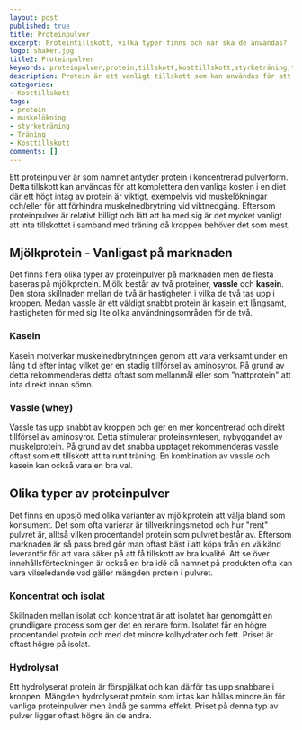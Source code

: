 ```yaml
---
layout: post
published: true
title: Proteinpulver
excerpt: Proteintillskott, vilka typer finns och när ska de användas?
logo: shaker.jpg
title2: Proteinpulver
keywords: proteinpulver,protein,tillskott,kosttillskott,styrketräning,träning,kost,muskelökning
description: Protein är ett vanligt tillskott som kan användas för att komplettera kost och ett aktivt liv.
categories:
- Kosttillskott
tags:
- protein
- muskelökning
- styrketräning
- Träning
- Kosttillskott
comments: []
---
```

<p class="lead">
Ett proteinpulver är som namnet antyder protein i koncentrerad pulverform. Detta tillskott kan användas för att komplettera den vanliga kosten i en diet där ett högt intag av protein är viktigt, exempelvis vid muskelökningar och/eller för att förhindra muskelnedbrytning vid viktnedgång. Eftersom proteinpulver är relativt billigt och lätt att ha med sig är det mycket vanligt att inta tillskottet i samband med träning då kroppen behöver det som mest.
</p>

## Mjölkprotein - Vanligast på marknaden
Det finns flera olika typer av proteinpulver på marknaden men de flesta baseras på mjölkprotein. Mjölk består av två proteiner, <strong>vassle</strong> och <strong>kasein</strong>. Den stora skillnaden mellan de två är hastigheten i vilka de två tas upp i kroppen. Medan vassle är ett väldigt snabbt protein är kasein ett långsamt, hastigheten för med sig lite olika användningsområden för de två.

### Kasein
Kasein motverkar muskelnedbrytningen genom att vara verksamt under en lång tid efter intag vilket ger en stadig tillförsel av aminosyror. På grund av detta rekommenderas detta oftast som mellanmål eller som "nattprotein" att inta direkt innan sömn.

### Vassle (whey)
Vassle tas upp snabbt av kroppen och ger en mer koncentrerad och direkt tillförsel av aminosyror. Detta stimulerar proteinsyntesen, nybyggandet av muskelprotein. På grund av det snabba upptaget rekommenderas vassle oftast som ett tillskott att ta runt träning. En kombination av vassle och kasein kan också vara en bra val.

<div style="float:right;margin-left:10px;">
<script type="text/javascript"><!--
google_ad_client = "ca-pub-2791399157979138";
/* 300x250, skapad 2009-11-09 */
google_ad_slot = "4497886166";
google_ad_width = 300;
google_ad_height = 250;
//-->
</script>
<script type="text/javascript"
src="http://pagead2.googlesyndication.com/pagead/show_ads.js">
</script>
</div>

## Olika typer av proteinpulver
Det finns en uppsjö med olika varianter av mjölkprotein att välja bland som konsument. Det som ofta varierar är tillverkningsmetod och hur "rent" pulvret är, alltså vilken procentandel protein som pulvret består av. Eftersom marknaden är så pass bred gör man oftast bäst i att köpa från en välkänd leverantör för att vara säker på att få tillskott av bra kvalité. Att se över innehållsförteckningen är också en bra idé då namnet på produkten ofta kan vara vilseledande vad gäller mängden protein i pulvret.

### Koncentrat och isolat
Skillnaden mellan isolat och koncentrat är att isolatet har genomgått en grundligare process som ger det en renare form. Isolatet får en högre procentandel protein och med det mindre kolhydrater och fett. Priset är oftast högre på isolat.

### Hydrolysat
Ett hydrolyserat protein är förspjälkat och kan därför tas upp snabbare i kroppen. Mängden hydrolyserat protein som intas kan hållas mindre än för vanliga proteinpulver men ändå ge samma effekt. Priset på denna typ av pulver ligger oftast högre än de andra.
